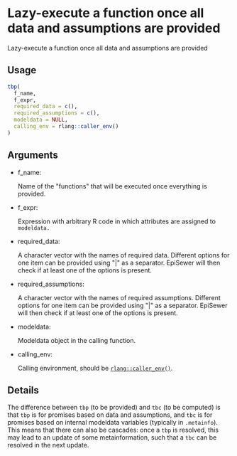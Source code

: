 # Lazy-execute a function once all data and assumptions are provided

Lazy-execute a function once all data and assumptions are provided

## Usage

``` r
tbp(
  f_name,
  f_expr,
  required_data = c(),
  required_assumptions = c(),
  modeldata = NULL,
  calling_env = rlang::caller_env()
)
```

## Arguments

- f_name:

  Name of the "functions" that will be executed once everything is
  provided.

- f_expr:

  Expression with arbitrary R code in which attributes are assigned to
  `modeldata.`

- required_data:

  A character vector with the names of required data. Different options
  for one item can be provided using "\|" as a separator. EpiSewer will
  then check if at least one of the options is present.

- required_assumptions:

  A character vector with the names of required assumptions. Different
  options for one item can be provided using "\|" as a separator.
  EpiSewer will then check if at least one of the options is present.

- modeldata:

  Modeldata object in the calling function.

- calling_env:

  Calling environment, should be
  [`rlang::caller_env()`](https://rlang.r-lib.org/reference/stack.html).

## Details

The difference between `tbp` (to be provided) and `tbc` (to be computed)
is that `tbp` is for promises based on data and assumptions, and `tbc`
is for promises based on internal modeldata variables (typically in
`.metainfo`). This means that there can also be cascades: once a `tbp`
is resolved, this may lead to an update of some metainformation, such
that a `tbc` can be resolved in the next update.
